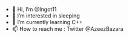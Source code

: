 - 👋 Hi, I’m @Ingot11
- 👀 I’m interested in sleeping
- 🌱 I’m currently learning C++
- 📫 How to reach me : Twitter @AzeezBazara

<!---
Ingot11/Ingot11 is a ✨ special ✨ repository because his `aze.md` (this file) appears on your GitHub profile.
You can click the Preview link to take a look at your changes.
--->
